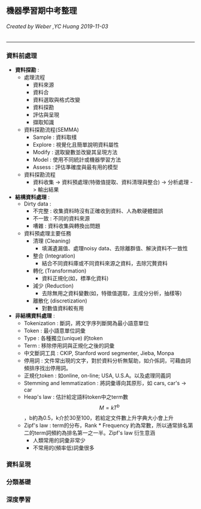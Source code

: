 ## 機器學習期中考整理
###### Created by Weber ,YC Huang  2019-11-03
---
### 資料前處理

+ **資料探勘** : 
  + 處理流程
  	+ 資料來源
    + 資料合
    + 資料選取與格式改變
    + 資料探勘
    + 評估與呈現
    + 擷取知識
  + 資料探勘流程(SEMMA)
  	+ Sample : 資料取樣
  	+ Explore : 視覺化且簡單說明資料屬性
  	+ Modify : 選取變數並改變其呈現方法
  	+ Model : 使用不同統計或機器學習方法
  	+ Assess : 評估準確度與最有用的模型
  + 資料探勘流程 
  	+ 資料收集 -> 資料預處理(特徵值提取、資料清理與整合) -> 分析處理 -> 輸出結果 
+ **結構資料處理** : 
  + Dirty data : 
    + 不完整 : 收集資料時沒有正確收到資料、人為軟硬體錯誤
    + 不一致 : 不同的資料來源 
    + 嘈雜 : 資料收集與轉換出問題
  + 資料預處理主要任務
  	+ 清理 (Cleaning) 
  	  + 填滿遺漏值、處理noisy data、去除離群值、解決資料不一致性
  	+ 整合 (Integration)
  	  + 結合不同資料庫或不同資料來源之資料，去除冗贅資料
  	+ 轉化 (Transformation)
  	  + 資料正規化(如，標準化資料)
  	+ 減少 (Reduction)
  	  + 去除無用之資料變數(如，特徵值選取，主成分分析，抽樣等)
  	+ 離散化 (discretization)
  	  + 對數值資料較有用
+ **非結構資料處理** :
  + Tokenization : 斷詞，將文字序列斷開為最小語意單位
  + Token : 最小語意單位詞彙
  + Type : 各種獨立(unique) 的token
  + Term : 移除停用詞與正規化之後的詞彙
  + 中文斷詞工具 : CKIP, Stanford word segmenter, Jieba, Monpa 
  + 停用詞 : 文件常出現的文字，對於資料分析無幫助，如介係詞，可藉由詞頻排序找出停用詞。
  + 正規化token : 如online, on-line; USA, U.S.A。以及處理同義詞
  + Stemming and lemmatization : 將詞彙導向其原形，如 cars, car's -> car
  + Heap's law : 估計給定語料token中之term數 $$M=kT^b$$ ，b約為0.5，k介於30至100​，若給定文件數上升字典大小會上升
  + Zipf's law : term的分布，Rank * Frequency 約為常數，所以通常排名第二的term詞頻約為排名第一之一半。Zipf's law 衍生意涵
    + 人類常用的詞彙非常少
    + 不常用的(頻率低)詞彙很多

### 資料呈現

### 分類基礎

### 深度學習